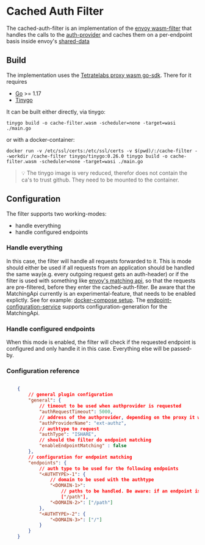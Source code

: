 # Cached Auth Filter

The cached-auth-filter is an implementation of the [envoy wasm-filter](https://www.envoyproxy.io/docs/envoy/latest/api-v3/extensions/filters/http/wasm/v3/wasm.proto) that handles the
calls to the [auth-provider](../../doc/AUTHPROVIDER.md) and caches them on a per-endpoint basis inside envoy's [shared-data](https://www.envoyproxy.io/docs/envoy/latest/intro/arch_overview/advanced/data_sharing_between_filters)

## Build

The implementation uses the [Tetratelabs proxy wasm go-sdk](https://github.com/tetratelabs/proxy-wasm-go-sdk). There for it requires 
* [Go](https://go.dev/dl/) >= 1.17
* [Tinygo](https://tinygo.org/)

It can be built either directly, via tinygo:
```shell
tinygo build -o cache-filter.wasm -scheduler=none -target=wasi ./main.go
```
or with a docker-container:
```shell
docker run -v /etc/ssl/certs:/etc/ssl/certs -v $(pwd)/:/cache-filter --workdir /cache-filter tinygo/tinygo:0.26.0 tinygo build -o cache-filter.wasm -scheduler=none -target=wasi ./main.go
```
> :bulb: The tinygo image is very reduced, therefor does not contain the ca's to trust github. They need to be mounted to the container.

## Configuration

The filter supports two working-modes:
* handle everything
* handle configured endpoints

### Handle everything

In this case, the filter will handle all requests forwarded to it. This is mode should either be used if all requests from an application should be handled the same way(e.g. every outgoing request gets an auth-header) or if the filter is used with something like [envoy's matching api](https://www.envoyproxy.io/docs/envoy/latest/intro/arch_overview/advanced/matching/matching_api), so that the requests are pre-filtered, before they enter the cached-auth-filter.
Be aware that the MatchingApi currently is an experimental-feature, that needs to be enabled explictly. See for example: [docker-compose setup](docker-compose/initial-config/envoy.yaml). The [endpoint-configuration-service](src/endpoint-configuration-service/) supports configuration-generation for the MatchingApi.


### Handle configured endpoints

When this mode is enabled, the filter will check if the requested endpoint is configured and only handle it in this case. Everything else will be passed-by.

### Configuration reference

```json

    {
        // general plugin configuration
        "general": {
            // timeout to be used when authprovider is requested
            "authRequestTimeout": 5000,
            // address of the authprovider, depending on the proxy it will be a cluster-name(envoy) or something like an upstream
            "authProviderName": "ext-authz",
            // authtype to request
            "authType": "ISHARE",
            // should the filter do endpoint matching
            "enableEndpointMatching" : false
        },
        // configuration for endpoint matching
        "endpoints": {
            // auth type to be used for the following endpoints
            "<AUTHTYPE>-1": {
                // domain to be used with the authtype
                "<DOMAIN-1>": 
                    // paths to be handled. Be aware: if an endpoint is configured twice for multiple auth-types, only the last one will be used.
                    ["/path"],
                "<DOMAIN-2>": ["/path"]
            },
            "<AUTHTYPE>-2": {
                "<DOMAIN-3>": ["/"]
            }
        }
    }

```